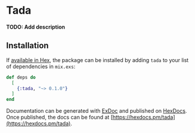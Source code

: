 # Tada

**TODO: Add description**

## Installation

If [available in Hex](https://hex.pm/docs/publish), the package can be installed
by adding `tada` to your list of dependencies in `mix.exs`:

```elixir
def deps do
  [
    {:tada, "~> 0.1.0"}
  ]
end
```

Documentation can be generated with [ExDoc](https://github.com/elixir-lang/ex_doc)
and published on [HexDocs](https://hexdocs.pm). Once published, the docs can
be found at [https://hexdocs.pm/tada](https://hexdocs.pm/tada).

